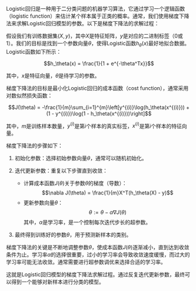 Logistic回归是一种用于二分类问题的机器学习算法，它通过学习一个逻辑函数（logistic function）来估计某个样本属于正类的概率。通常，我们使用梯度下降法来求解Logistic回归模型的参数。以下是梯度下降法的求解过程：

假设我们有训练数据集$(X, y)$，其中$X$是特征矩阵，$y$是对应的二进制标签（0或1）。我们的目标是找到一个参数向量$\theta$，使得Logistic函数$h_\theta(x)$最好地拟合数据。Logistic函数如下所示：

$$h_\theta(x) = \frac{1}{1 + e^{-\theta^Tx}}$$

其中，$x$是特征向量，$\theta$是待学习的参数。

梯度下降法的目标是最小化Logistic回归的成本函数（cost function），通常采用对数似然损失函数：

$$J(\theta) = -\frac{1}{m}\sum_{i=1}^{m}\left[y^{(i)}\log(h_\theta(x^{(i)})) + (1 - y^{(i)})\log(1 - h_\theta(x^{(i)}))\right]$$

其中，$m$是训练样本数量，$y^{(i)}$是第$i$个样本的真实标签，$x^{(i)}$是第$i$个样本的特征向量。

梯度下降法的步骤如下：

1. 初始化参数：选择初始参数向量$\theta$，通常可以随机初始化。

2. 迭代更新参数：重复以下步骤直到收敛：
   - 计算成本函数$J(\theta)$关于参数$\theta$的梯度（导数）：
     $$\nabla J(\theta) = \frac{1}{m}X^T(h_\theta(X) - y)$$
   - 更新参数向量$\theta$：
     $$\theta := \theta - \alpha \nabla J(\theta)$$
     其中，$\alpha$是学习率，是一个控制每次迭代步长的超参数。

3. 最终得到训练好的参数$\theta$，用于预测新样本的类别。

梯度下降法的关键是不断地调整参数$\theta$，使成本函数$J(\theta)$逐渐减小，直到达到收敛条件为止。学习率$\alpha$的选择很重要，过小的学习率会导致收敛速度缓慢，而过大的学习率可能无法收敛。通常需要进行超参数调优来选择合适的学习率。

这就是Logistic回归模型的梯度下降法求解过程。通过反复迭代更新参数，最终可以得到一个能够对新样本进行分类的模型。